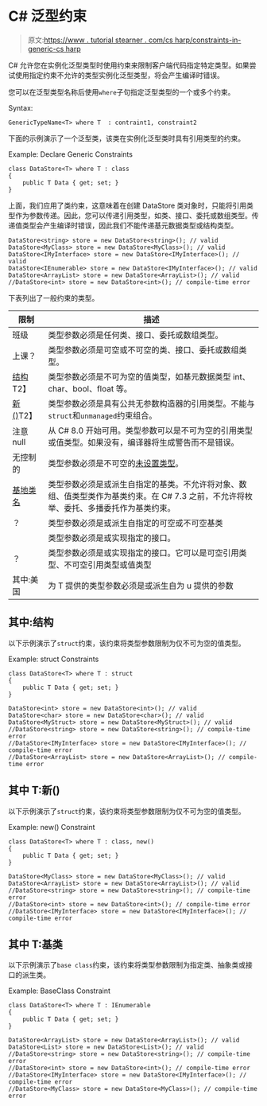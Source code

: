 # C# 泛型约束

> 原文:[https://www . tutorial stearner . com/cs harp/constraints-in-generic-cs harp](https://www.tutorialsteacher.com/csharp/constraints-in-generic-csharp)

C# 允许您在实例化泛型类型时使用约束来限制客户端代码指定特定类型。如果尝试使用指定约束不允许的类型实例化泛型类型，将会产生编译时错误。

您可以在泛型类型名称后使用`where`子句指定泛型类型的一个或多个约束。

Syntax:

```
GenericTypeName<T> where T  : contraint1, constraint2 
```

下面的示例演示了一个泛型类，该类在实例化泛型类时具有引用类型的约束。

Example: Declare Generic Constraints

```
class DataStore<T> where T : class
{
    public T Data { get; set; }
} 
```

上面，我们应用了类约束，这意味着在创建 DataStore 类对象时，只能将引用类型作为参数传递。因此，您可以传递引用类型，如类、接口、委托或数组类型。传递值类型会产生编译时错误，因此我们不能传递基元数据类型或结构类型。

```
DataStore<string> store = new DataStore<string>(); // valid
DataStore<MyClass> store = new DataStore<MyClass>(); // valid
DataStore<IMyInterface> store = new DataStore<IMyInterface>(); // valid
DataStore<IEnumerable> store = new DataStore<IMyInterface>(); // valid
DataStore<ArrayList> store = new DataStore<ArrayList>(); // valid
//DataStore<int> store = new DataStore<int>(); // compile-time error 
```

下表列出了一般约束的类型。

| 限制 | 描述 |
| --- | --- |
| 班级 | 类型参数必须是任何类、接口、委托或数组类型。 |
| 上课？ | 类型参数必须是可空或不可空的类、接口、委托或数组类型。 |
| [结构](#where-t-struct)T2】 | 类型参数必须是不可为空的值类型，如基元数据类型 int、char、bool、float 等。 |
| [新()](#where-t-new)T2】 | 类型参数必须是具有公共无参数构造器的引用类型。不能与`struct`和`unmanaged`约束组合。 |
| 注意 null | 从 C# 8.0 开始可用。类型参数可以是不可为空的引用类型或值类型。如果没有，编译器将生成警告而不是错误。 |
| 无控制的 | 类型参数必须是不可空的[未设置类型](https://docs.microsoft.com/en-us/dotnet/csharp/language-reference/builtin-types/unmanaged-types)。 |
| [基地类名](#where-t-baseclass) | 类型参数必须是或派生自指定的基类。不允许将对象、数组、值类型类作为基类约束。在 C# 7.3 之前，不允许将枚举、委托、多播委托作为基类约束。 |
| ？ | 类型参数必须是或派生自指定的可空或不可空基类 |
| <interface name=""></interface> | 类型参数必须是或实现指定的接口。 |
| <interface name="">？</interface> | 类型参数必须是或实现指定的接口。它可以是可空引用类型、不可空引用类型或值类型 |
| 其中:美国 | 为 T 提供的类型参数必须是或派生自为 u 提供的参数 |

## 其中:结构

以下示例演示了`struct`约束，该约束将类型参数限制为仅不可为空的值类型。

Example: struct Constraints

```
class DataStore<T> where T : struct
{
    public T Data { get; set; }
}

DataStore<int> store = new DataStore<int>(); // valid
DataStore<char> store = new DataStore<char>(); // valid
DataStore<MyStruct> store = new DataStore<MyStruct>(); // valid
//DataStore<string> store = new DataStore<string>(); // compile-time error 
//DataStore<IMyInterface> store = new DataStore<IMyInterface>(); // compile-time error 
//DataStore<ArrayList> store = new DataStore<ArrayList>(); // compile-time error 
```

## 其中 T:新()

以下示例演示了`struct`约束，该约束将类型参数限制为仅不可为空的值类型。

Example: new() Constraint

```
class DataStore<T> where T : class, new()
{
    public T Data { get; set; }
}

DataStore<MyClass> store = new DataStore<MyClass>(); // valid
DataStore<ArrayList> store = new DataStore<ArrayList>(); // valid
//DataStore<string> store = new DataStore<string>(); // compile-time error 
//DataStore<int> store = new DataStore<int>(); // compile-time error 
//DataStore<IMyInterface> store = new DataStore<IMyInterface>(); // compile-time error 
```

## 其中 T:基类

以下示例演示了`base class`约束，该约束将类型参数限制为指定类、抽象类或接口的派生类。

Example: BaseClass Constraint

```
class DataStore<T> where T : IEnumerable
{
    public T Data { get; set; }
}

DataStore<ArrayList> store = new DataStore<ArrayList>(); // valid
DataStore<List> store = new DataStore<List>(); // valid
//DataStore<string> store = new DataStore<string>(); // compile-time error 
//DataStore<int> store = new DataStore<int>(); // compile-time error 
//DataStore<IMyInterface> store = new DataStore<IMyInterface>(); // compile-time error 
//DataStore<MyClass> store = new DataStore<MyClass>(); // compile-time error 
```